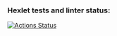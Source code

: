 ### Hexlet tests and linter status:
[![Actions Status](https://github.com/danilvei13/frontend-project-44/actions/workflows/hexlet-check.yml/badge.svg)](https://github.com/danilvei13/frontend-project-44/actions)